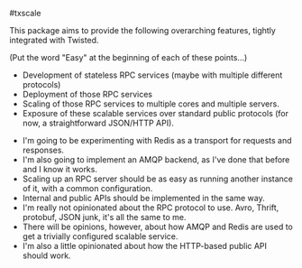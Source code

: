 #txscale

This package aims to provide the following overarching features, tightly
integrated with Twisted.

  (Put the word "Easy" at the beginning of each of these points...)
  - Development of stateless RPC services (maybe with multiple different protocols)
  - Deployment of those RPC services
  - Scaling of those RPC services to multiple cores and multiple servers.
  - Exposure of these scalable services over standard public protocols
    (for now, a straightforward JSON/HTTP API).

* I'm going to be experimenting with Redis as a transport for requests and responses.
* I'm also going to implement an AMQP backend, as I've done that before and I know it works.
* Scaling up an RPC server should be as easy as running another instance of it,
  with a common configuration.
* Internal and public APIs should be implemented in the same way.
* I'm really not opinionated about the RPC protocol to use. Avro, Thrift,
  protobuf, JSON junk, it's all the same to me.
* There will be opinions, however, about how AMQP and Redis are used to get a trivially
  configured scalable service.
* I'm also a little opinionated about how the HTTP-based public API should
  work.

